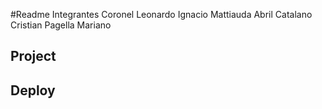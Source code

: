 #Readme
Integrantes
Coronel Leonardo
Ignacio Mattiauda
Abril Catalano
Cristian Pagella
Mariano

## Project

## Deploy
